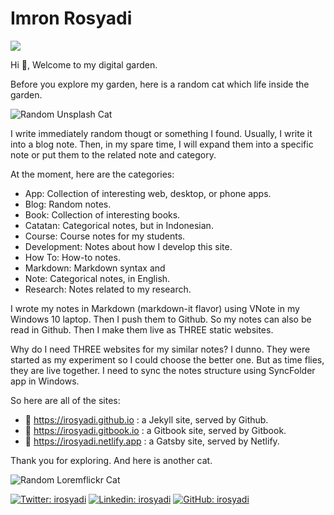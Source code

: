 # Imron Rosyadi

![](https://readme-typing-svg.herokuapp.com?font=Caveat&lines=Hi+%F0%9F%91%8B;Welcome+to+my+digital+garden)

Hi 👋, Welcome to my digital garden.

Before you explore my garden, here is a random cat which life inside the garden.

![Random Unsplash Cat](https://source.unsplash.com/200x200/?cat)

I write immediately random thougt or something I found. Usually, I write it into a blog note. Then, in my spare time, I will expand them into a specific note or put them to the related note and category. 

At the moment, here are the categories:

* App: Collection of interesting web, desktop, or phone apps.
* Blog: Random notes.
* Book: Collection of interesting books.
* Catatan: Categorical notes, but in Indonesian.
* Course: Course notes for my students.
* Development: Notes about how I develop this site.
* How To: How-to notes.
* Markdown: Markdown syntax and 
* Note: Categorical notes, in English.
* Research: Notes related to my research.

I wrote my notes in Markdown (markdown-it flavor) using VNote in my Windows 10 laptop. Then I push them to Github. So my notes can also be read in Github. Then I make them live as THREE static websites.

Why do I need THREE websites for my similar notes? I dunno. They were started as my experiment so I could choose the better one. But as time flies, they are live together. I need to sync the notes structure using SyncFolder app in Windows.

So here are all of the sites:
- 📘 https://irosyadi.github.io : a Jekyll site, served by Github.
- 📙 https://irosyadi.gitbook.io : a Gitbook site, served by Gitbook.
- 📕 https://irosyadi.netlify.app : a Gatsby site, served by Netlify.

Thank you for exploring.
And here is another cat.

![Random Loremflickr Cat](https://loremflickr.com/200/200/cat)


[![Twitter: irosyadi](https://img.shields.io/twitter/follow/irosyadi?style=social)](https://twitter.com/irosyadi)
[![Linkedin: irosyadi](https://img.shields.io/badge/-irosyadi-blue?style=flat-square&logo=Linkedin&logoColor=white&link=https://www.linkedin.com/in/irosyadi/)](https://www.linkedin.com/in/irosyadi/)
[![GitHub: irosyadi](https://img.shields.io/github/followers/irosyadi?label=follow&style=social)](https://github.com/irosyadi)






